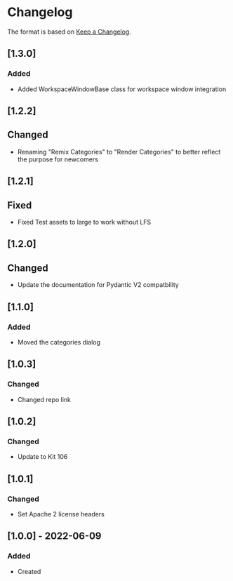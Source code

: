# Changelog
The format is based on [Keep a Changelog](https://keepachangelog.com/en/1.0.0/).

## [1.3.0]
### Added
- Added WorkspaceWindowBase class for workspace window integration

## [1.2.2]
## Changed
- Renaming "Remix Categories" to "Render Categories" to better reflect the purpose for newcomers

## [1.2.1]
## Fixed
- Fixed Test assets to large to work without LFS

## [1.2.0]
## Changed
- Update the documentation for Pydantic V2 compatbility

## [1.1.0]
### Added
- Moved the categories dialog

## [1.0.3]
### Changed
- Changed repo link

## [1.0.2]
### Changed
- Update to Kit 106

## [1.0.1]
### Changed
- Set Apache 2 license headers

## [1.0.0] - 2022-06-09
### Added
- Created
